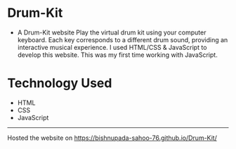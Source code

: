 # Drum-Kit
- A Drum-Kit website Play the virtual drum kit using your computer keyboard.
Each key corresponds to a different drum sound, providing an interactive musical experience. 
I used HTML/CSS & JavaScript to develop this website. 
This was my first time working with JavaScript.

# Technology Used
- HTML
- CSS
- JavaScript

---

Hosted the website on https://bishnupada-sahoo-76.github.io/Drum-Kit/
